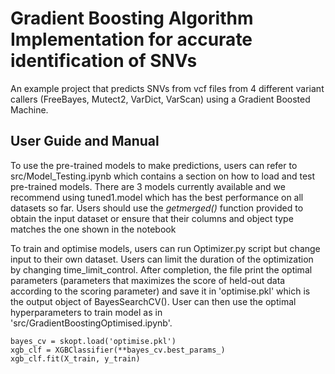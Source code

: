 # Gradient Boosting Algorithm Implementation for accurate identification of SNVs
An example project that predicts SNVs from vcf files from 4 different variant callers (FreeBayes, Mutect2, VarDict, VarScan) using a Gradient Boosted Machine.

## User Guide and Manual
To use the pre-trained models to make predictions, users can refer to src/Model_Testing.ipynb which contains a section on how to load and test pre-trained models. There are 3 models currently available and we recommend using tuned1.model which has the best performance on all datasets so far. Users should use the *getmerged()* function provided to obtain the input dataset or ensure that their columns and object type matches the one shown in the notebook

To train and optimise models, users can run Optimizer.py script but change input to their own dataset. Users can limit the duration of the optimization by changing time_limit_control. After completion, the file print the optimal parameters (parameters that maximizes the score of held-out data according to the scoring parameter) and save it in 'optimise.pkl' which is the output object of BayesSearchCV(). 
User can then use the optimal hyperparameters to train model as in 'src/GradientBoostingOptimised.ipynb'.
```
bayes_cv = skopt.load('optimise.pkl')
xgb_clf = XGBClassifier(**bayes_cv.best_params_)
xgb_clf.fit(X_train, y_train)
```
